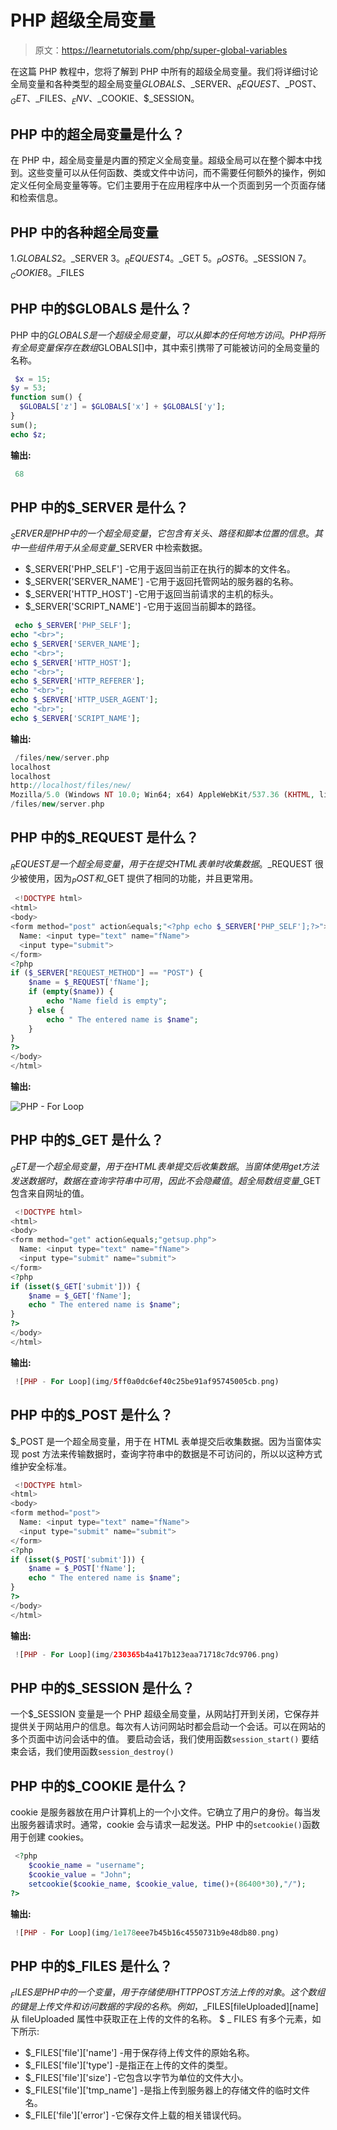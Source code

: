 # PHP 超级全局变量

> 原文：<https://learnetutorials.com/php/super-global-variables>

在这篇 PHP 教程中，您将了解到 PHP 中所有的超级全局变量。我们将详细讨论全局变量和各种类型的超全局变量$GLOBALS、$_SERVER、$_REQUEST、$_POST、$_GET、$_FILES、$_ENV、$_COOKIE、$_SESSION。

## PHP 中的超全局变量是什么？

在 PHP 中，超全局变量是内置的预定义全局变量。超级全局可以在整个脚本中找到。这些变量可以从任何函数、类或文件中访问，而不需要任何额外的操作，例如定义任何全局变量等等。它们主要用于在应用程序中从一个页面到另一个页面存储和检索信息。

## PHP 中的各种超全局变量

1.$GLOBALS
2。$_SERVER
3。$_REQUEST
4。$_GET
5。$_POST
6。$_SESSION
7。$_COOKIE
8。$_FILES

## PHP 中的$GLOBALS 是什么？

PHP 中的$GLOBALS 是一个超级全局变量，可以从脚本的任何地方访问。PHP 将所有全局变量保存在数组$GLOBALS[]中，其中索引携带了可能被访问的全局变量的名称。

```php
 $x = 15;
$y = 53; 
function sum() {
  $GLOBALS['z'] = $GLOBALS['x'] + $GLOBALS['y'];
}
sum();
echo $z; 

```

**输出:**

```php
 68 
```

## PHP 中的$_SERVER 是什么？

$_SERVER 是 PHP 中的一个超全局变量，它包含有关头、路径和脚本位置的信息。其中一些组件用于从全局变量$_SERVER 中检索数据。

*   $_SERVER['PHP_SELF'] -它用于返回当前正在执行的脚本的文件名。
*   $_SERVER['SERVER_NAME'] -它用于返回托管网站的服务器的名称。
*   $_SERVER['HTTP_HOST'] -它用于返回当前请求的主机的标头。
*   $_SERVER['SCRIPT_NAME'] -它用于返回当前脚本的路径。

```php
 echo $_SERVER['PHP_SELF'];
echo "<br>";
echo $_SERVER['SERVER_NAME'];
echo "<br>";
echo $_SERVER['HTTP_HOST'];
echo "<br>";
echo $_SERVER['HTTP_REFERER'];
echo "<br>";
echo $_SERVER['HTTP_USER_AGENT'];
echo "<br>";
echo $_SERVER['SCRIPT_NAME']; 

```

**输出:**

```php
 /files/new/server.php
localhost
localhost
http://localhost/files/new/
Mozilla/5.0 (Windows NT 10.0; Win64; x64) AppleWebKit/537.36 (KHTML, like Gecko) Chrome/96.0.4664.45 Safari/537.36
/files/new/server.php 
```

## PHP 中的$_REQUEST 是什么？

$_REQUEST 是一个超全局变量，用于在提交 HTML 表单时收集数据。$_REQUEST 很少被使用，因为$_POST 和$_GET 提供了相同的功能，并且更常用。

```php
 <!DOCTYPE html>
<html>
<body>
<form method="post" action&equals;"<?php echo $_SERVER['PHP_SELF'];?>">
  Name: <input type="text" name="fName">
  <input type="submit">
</form>
<?php
if ($_SERVER["REQUEST_METHOD"] == "POST") {
    $name = $_REQUEST['fName'];
    if (empty($name)) {
        echo "Name field is empty";
    } else {
        echo " The entered name is $name";
    }
}
?>
</body>
</html> 

```

**输出:**

![PHP - For Loop](img/b93728ef061f55c088c970aa85d428a3.png)

## PHP 中的$_GET 是什么？

$_GET 是一个超全局变量，用于在 HTML 表单提交后收集数据。当窗体使用 get 方法发送数据时，数据在查询字符串中可用，因此不会隐藏值。超全局数组变量$_GET 包含来自网址的值。

```php
 <!DOCTYPE html>
<html>
<body> 
<form method="get" action&equals;"getsup.php">
  Name: <input type="text" name="fName">
  <input type="submit" name="submit">
</form>
<?php
if (isset($_GET['submit'])) {
    $name = $_GET['fName'];
    echo " The entered name is $name";
}
?>
</body>
</html> 
```

**输出:**

```php
 ![PHP - For Loop](img/5ff0a0dc6ef40c25be91af95745005cb.png) 
```

## PHP 中的$_POST 是什么？

$_POST 是一个超全局变量，用于在 HTML 表单提交后收集数据。因为当窗体实现 post 方法来传输数据时，查询字符串中的数据是不可访问的，所以以这种方式维护安全标准。

```php
 <!DOCTYPE html>
<html>
<body>
<form method="post">
  Name: <input type="text" name="fName">
  <input type="submit" name="submit">
</form>
<?php
if (isset($_POST['submit'])) {
    $name = $_POST['fName'];
    echo " The entered name is $name";
}
?>
</body>
</html> 

```

**输出:**

```php
 ![PHP - For Loop](img/230365b4a417b123eaa71718c7dc9706.png) 
```

## PHP 中的$_SESSION 是什么？

一个$_SESSION 变量是一个 PHP 超级全局变量，从网站打开到关闭，它保存并提供关于网站用户的信息。每次有人访问网站时都会启动一个会话。可以在网站的多个页面中访问会话中的值。
要启动会话，我们使用函数`session_start()`
要结束会话，我们使用函数`session_destroy()`

## PHP 中的$_COOKIE 是什么？

cookie 是服务器放在用户计算机上的一个小文件。它确立了用户的身份。每当发出服务器请求时。通常，cookie 会与请求一起发送。PHP 中的`setcookie()`函数用于创建 cookies。

```php
 <?php
    $cookie_name = "username";
    $cookie_value = "John";
    setcookie($cookie_name, $cookie_value, time()+(86400*30),"/");
?> 
```

**输出:**

```php
 ![PHP - For Loop](img/1e178eee7b45b16c4550731b9e48db80.png) 
```

## PHP 中的$_FILES 是什么？

$_FILES 是 PHP 中的一个变量，用于存储使用 HTTP POST 方法上传的对象。这个数组的键是上传文件和访问数据的字段的名称。例如，$_FILES[fileUploaded][name]从 fileUploaded 属性中获取正在上传的文件的名称。
$ _ FILES 有多个元素，如下所示:

*   $_FILES['file']['name'] -用于保存待上传文件的原始名称。
*   $_FILES['file']['type'] -是指正在上传的文件的类型。
*   $_FILES['file']['size'] -它包含以字节为单位的文件大小。
*   $_FILES['file']['tmp_name'] -是指上传到服务器上的存储文件的临时文件名。
*   $_FILE['file']['error'] -它保存文件上载的相关错误代码。
